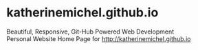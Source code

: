 katherinemichel.github.io
=========================
Beautiful, Responsive, Git-Hub Powered Web Development <br>
Personal Website Home Page for http://katherinemichel.github.io <br>
